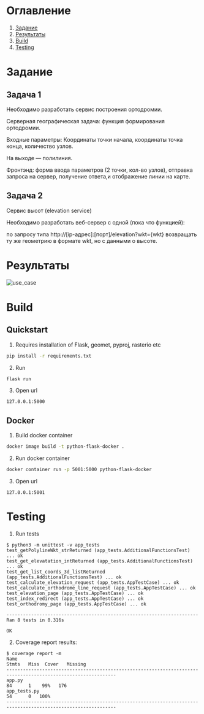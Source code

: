 # Оглавление

1. [Задание](#Задание)
2. [Результаты](#Результаты)
3. [Build](#Build)
4. [Testing](#Testing)   

# Задание

## Задача 1
Необходимо разработать сервис построения ортодромии. 

Серверная географическая задача: функция формирования ортодромии.

Входные параметры: Координаты точки начала, координаты точка конца, количество узлов.

На выходе — полилиния.

Фронтэнд: форма ввода параметров (2 точки, кол-во узлов), отправка запроса на сервер, получение ответа,и отображение линии на карте.

## Задача 2
Сервис высот (elevation service)

Необходимо разработать веб-сервер с одной (пока что функцией):

по запросу типа http://[ip-адрес]:[порт]/elevation?wkt={wkt} возвращать ту же геометрию в формате wkt, но с данными о высоте.

# Результаты

![use_case](img/use_case.gif)

# Build

## Quickstart

1. Requires installation of Flask, geomet, pyproj, rasterio etc

```bash
pip install -r requirements.txt
```

2. Run 

```bash
flask run 
```

3. Open url

```
127.0.0.1:5000
```

## Docker

1. Build docker container

```bash
docker image build -t python-flask-docker .  
```

2. Run docker container

```bash
docker container run -p 5001:5000 python-flask-docker
```

3. Open url

```
127.0.0.1:5001
```

# Testing

1. Run tests

```
$ python3 -m unittest -v app_tests
test_getPolylineWkt_strReturned (app_tests.AdditionalFunctionsTest) ... ok
test_get_elevatation_intReturned (app_tests.AdditionalFunctionsTest) ... ok
test_get_list_coords_3d_listReturned (app_tests.AdditionalFunctionsTest) ... ok
test_calculate_elevation_request (app_tests.AppTestCase) ... ok
test_calculate_orthodrome_line_request (app_tests.AppTestCase) ... ok
test_elevation_page (app_tests.AppTestCase) ... ok
test_index_redirect (app_tests.AppTestCase) ... ok
test_orthodromy_page (app_tests.AppTestCase) ... ok

----------------------------------------------------------------------
Ran 8 tests in 0.316s

OK
```

2. Coverage report results:

```
$ coverage report -m
Name                                                                             Stmts   Miss  Cover   Missing
--------------------------------------------------------------------------------------------------------------
app.py                                                                              84      1    99%   176
app_tests.py                                                                        54      0   100%
--------------------------------------------------------------------------------------------------------------

```


